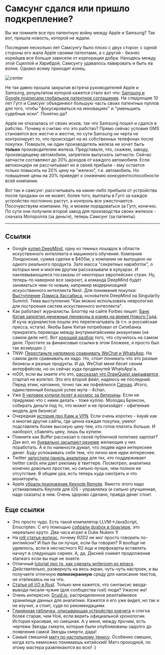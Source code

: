# Самсунг сдался или пришло подкрепление?

Вы же помните все про патентную войну между Apple и Samsung? Так вот, пришла новость, которой не ждали.

Последние несколько лет Самсунгу было плохо с двух сторон: с одной стороны его жала Apple своими патентами, а с другой - бизнес корейцев все больше зависели от корпорации добра. Находясь между этой Сциллой и Харибдой, Самсунгу удавалось лавировать и быть на волне. Однако всему приходит конец.

![center](http://www.thongtincongnghe.com/sites/default/files/images/2011/9/23/img-1316763214-2.jpg)

Не так давно прошла закрытая встреча руководителей Apple и Samsung, результатом которой кажется стало вот что: [Samsung и Google подписали глобальное патентное соглашение](http://global.samsungtomorrow.com/?p=33461). На следующие 10 лет Гугл и Самсунг объединяют большую часть своих патентных пуллов для того, чтобы "фокусироваться на инновациях" и 
"уменьшить судебные иски". Понятно да?

Apple не отказалась от своих исков, так что Samsung пошел и сдался в рабство. Почему я считаю что это рабство? Прямо сейчас условия GMS становятся все жестче и жестче, по сути Samsung ни черта не контролирует то, что происходит на их собственных телефонах после покупки. Поверьте, ни один производитель железа не хочет быть **только** производителем железа. Представьте, что, скажем, заводу, производящему автомобили, запретили выпускать запчасти. Сейчас запчасти составляют до 20% доходов от каждого автомобиля. Если автоконцерн не рассчитывает их в своей прибыли - ему остается только повысить на 20% цену на 
"железо", т.е. автомобиль. Но повышение цены на 20% приведет к снижению конкурентоспособности всей компании.

Вот так и самсунг: рассчитывать на какие-либо прибыли от устройства после продажи он не может, более того, выплаты в Гугл за каждое устройство постоянно растут, а контроль все ужесточается. Посочувствуем компании. Ну, и можем порадоваться за Гугл, конечно. По сути они получили второй завод для производства своих железок - сначала Моторолла (за деньги), теперь Самсунг (за патенты).

-----

## Ссылки

* Google [купил DeepMind](http://recode.net/2014/01/26/exclusive-google-to-buy-artificial-intelligence-startup-deepmind-for-400m/), одну из темных лошадок в области искуственного интеллекта и машинного обучения. Компания Лондонская, сумма сделки в $400м, у компании не выпущено ни одного реального продукта. Зато масса "секретных наработок", о которых мне и многим другим рассказывали в кулуарах. И наклевывающиеся госзаказы от некоторых европейских стран. Ну, теперь-то наверное все закроют, а команда DeepMind будет заниматься чем-то новым, например модернизацией искусственного интеллекта Nest. Для понимания покупки: [Выступление](http://vimeo.com/17513841) [Дэмиса Хассабиса](http://en.wikipedia.org/wiki/Demis_Hassabis), основателя DeepMind на Singularity Summit. Тема выступления "Как можно использовать неврологию для построения систем искуственного интеллекта".  
* Как работают журналисты. Блоггер на сайте Forbes пишет: [Банк Китая запретил денежные переводы в юанях на время Нового Года](http://www.forbes.com/sites/gordonchang/2014/01/26/china-halts-bank-cash-transfers-2/). И куча журналистов пошли это перепечатывать (в т.ч. и российская пресса, кстати). Якобы Банк Китая потребовал от Ситибанка прекратить переводы между внутрикитайскими аккаунтами (на самом деле нет). Вот [хороший разбор](http://www.zerohedge.com/news/2014-01-26/no-there-no-stoppage-cash-transfers-china) того, что случилось на самом деле. Простите за финансовые ссылки в этом бложеке, я просто был так возмущен :)
* TNW: [Перестаньте напрямую сравнивать WeChat и WhatsApp](http://thenextweb.com/asia/2014/01/24/messaging-stop-comparing-wechat-whatsapp/#!tgjsI). На самом деле сравнивать их надо. Но, стоит понимать что это разные бизнесы и разные продукты. И да, WeChat меня бесит своим интерфейсом, но он сейчас куда продвинутей WhatsApp'а.
* m00t, если вы знаете кто это, [рассказал что DrawQuest закрывается](http://chrishateswriting.com/post/74083032842/today-my-startup-failed), стартап не взлетел. Это его второй фейл, надеюсь не последний. Перед этим, напомню, точно так же пофейлился [Canvas](http://canv.as). Итого, единственный большой успех мута - 4chan.
* Уже [6 человек купили полет в космос за биткоины](http://www.coindesk.com/richard-branson-6-bitcoin-customers-confirmed-virgin-galactic-space-filght/). Если не придумаю что с ними делать - тоже куплю. Молодец Брэнсон, собирать деньги под то, что может и не произойдет - офигенная модель для бизнеса!
* Очередная [история про Каяк и VPN](http://gizmodo.com/how-i-hacked-kayak-and-booked-a-cheaper-flight-1507368539). Если очень коротко - kayak как и многие другие сайты, где ценна каждая покупка, умеют подставлять более высокую цену тем, кто готов платить больше. И наоборот, сбавлять цену, лишь бы купили.
* Помните как Buffer рассказал о своей публичной политике зарплат? Дак вот, их [буквально засыпают резюме](http://qz.com/169147/applications-have-doubled-to-the-company-that-discloses-its-salaries/) желающие у них поработать. А я по наивности думал, что людям идеи интереснее денег. Буду успокаивать себя тем, что лично мне идеи интереснее.
* Twitter [запустили панель аналитики](https://blog.twitter.com/2014/introducing-analytics-for-twitter-cards) для тех, кто поддерживает twitter cards или дает рекламу в твиттере. Посмотрел, аналитика конечно довольно простая, но сильно лучше, чем полное ее отсутствие. В общем ура, есть теперь куда смотреть и что мониторить.
* Apple [убрали приложение Keynote Remote](http://9to5mac.com/2014/01/23/apple-silently-removes-keynote-remote-from-the-app-store-recommends-users-update-to-keynote-2-1-for-ios/). Вместо этого надо устанавливать Keynote для iOS - управлялка (и сильно улучшенная, надо сказать) в нем. Очень здорово сделано, правда денег стоит.

## Еще ссылки

* Это просто чудо. Есть такой компилятор LLVM->JavaScript, Emscripten. С его помощью [собрали dosbox в браузере](http://www.vogons.org/viewtopic.php?f=32&t=38086), это нереально круто. Два часа играл в Duke Nukem 1!
* На [io9 статья-вопрос](http://io9.com/so-why-couldnt-r2d2-speak-english-anyway-1508493749), почему R2D2 не мог просто говорить по-английски? И был бы он лучше, если бы говорил? Я вообще не удивлюсь, если в несчастного R2 еще и перфокарты вставлять начнут в следующих сериях. А, да, Дисней снимет продолжение starwars если вы еще не знаете.
* Отличный [tutorial про то, как сделать writeroom из emacs](http://bzg.fr/emacs-strip-tease.html). Действительно, развернуть на весь экран, чуть-чуть настроек, и вы получаете отличную **полноэкранную** среду для написания текстов, не отвлекаясь ни на что.
* [Статья об I/O в Rust](http://blog.safaribooksonline.com/2014/01/23/file-io-rust/). Только мне кажется, что синтаксис ввода-вывода писали чужие (для сообщества rust) люди? Ужасно же! 
* Очень интересно: [Druid.io](http://druid.io/), распределенное реалтаймовое хранилище данных для аналитики. Кажется я его уже видел, но так и не изучил, а стоит, судя по рекомендациям.
* [Глинянная табличка, описывающая устройство ковчега](http://www.news.com.au/technology/science/a-4000yearold-tablet-from-ancient-mesopotamia-contains-the-specifications-for-an-ark-predating-the-story-of-noah/story-fnjwl1aw-1226810293590) и слегка более старая, чем Ной, если верить официальной хронологии. История красивая, но смешная. А у меня, между прочим, есть чертежи Звезды смерти, которые были опубликованы задолго до появления самой Звезды смерти, дада!
* Самый смешной [матч по настольному тенису](http://www.youtube.com/watch?v=ITR88wT8ekM#t=203). Особенно смешно, когда хоть немножко понимаешь китайский! Матч проходной, по этому мастера развлекаются во всю! :)